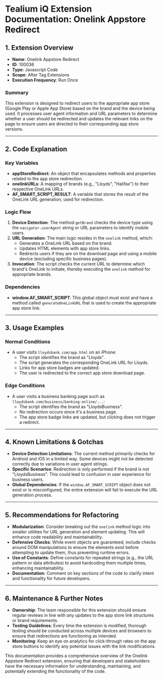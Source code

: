 # Tealium iQ Extension Documentation: Onelink Appstore Redirect

## 1. Extension Overview

- **Name**: Onelink Appstore Redirect
- **ID**: 100036
- **Type**: Javascript Code
- **Scope**: After Tag Extensions
- **Execution Frequency**: Run Once

### Summary
This extension is designed to redirect users to the appropriate app store (Google Play or Apple App Store) based on the brand and the device being used. It processes user agent information and URL parameters to determine whether a user should be redirected and updates the relevant links on the page to ensure users are directed to their corresponding app store versions.

---

## 2. Code Explanation

### Key Variables
- **appStoreRedirect**: An object that encapsulates methods and properties related to the app store redirection.
- **onelinkURLs**: A mapping of brands (e.g., "Lloyds", "Halifax") to their respective OneLink URLs.
- **AF_SMART_SCRIPT_RESULT**: A variable that stores the result of the OneLink URL generation, used for redirection.

### Logic Flow
1. **Device Detection**: The method `getBrand` checks the device type using the `navigator.userAgent` string or URL parameters to identify mobile users.
2. **URL Generation**: The main logic resides in the `onelink` method, which:
   - Generates a OneLink URL based on the brand.
   - Updates HTML elements with app store links.
   - Redirects users if they are on the download page and using a mobile device (excluding specific business pages).
3. **Invocation**: The script checks the current URL to determine which brand's OneLink to initiate, thereby executing the `onelink` method for appropriate brands.

### Dependencies
- **window.AF_SMART_SCRIPT**: This global object must exist and have a method called `generateOneLinkURL` that is used to create the appropriate app store link.

---

## 3. Usage Examples

### Normal Conditions
- A user visits `lloydsbank.com/app.html` on an iPhone:
  - The script identifies the brand as "Lloyds".
  - The script generates the corresponding OneLink URL for Lloyds.
  - Links for app store badges are updated.
  - The user is redirected to the correct app store download page.

### Edge Conditions
- A user visits a business banking page such as `lloydsbank.com/business/banking-online/...`:
  - The script identifies the brand as "LloydsBusiness".
  - No redirection occurs since it's a business page.
  - The app store badge links are updated, but clicking does not trigger a redirect.

---

## 4. Known Limitations & Gotchas

- **Device Detection Limitations**: The current method primarily checks for Android and iOS in a limited way. Some devices might not be detected correctly due to variations in user agent strings.
- **Specific Scenarios**: Redirection is only performed if the brand is not "LloydsBusiness". This could lead to confusion in user experience for business users.
- **Global Dependencies**: If the `window.AF_SMART_SCRIPT` object does not exist or is misconfigured, the entire extension will fail to execute the URL generation process.

---

## 5. Recommendations for Refactoring

- **Modularization**: Consider breaking out the `onelink` method logic into smaller utilities for URL generation and element updating. This will enhance code readability and maintainability.
- **Defensive Checks**: While event objects are guaranteed, include checks around DOM manipulations to ensure the elements exist before attempting to update them, thus preventing runtime errors.
- **Use of Constants**: Define constants for repeated strings (e.g., the URL pattern or data attributes) to avoid hardcoding them multiple times, enhancing maintainability.
- **Documentation**: Comment on key sections of the code to clarify intent and functionality for future developers.

---

## 6. Maintenance & Further Notes

- **Ownership**: The team responsible for this extension should ensure regular reviews in line with any updates to the app store link structures or brand requirements.
- **Testing Guidelines**: Every time the extension is modified, thorough testing should be conducted across multiple devices and browsers to ensure that redirections are functioning as intended.
- **Monitoring**: Keep an eye on analytics for click-through rates on the app store buttons to identify any potential issues with the link modifications.

This documentation provides a comprehensive overview of the Onelink Appstore Redirect extension, ensuring that developers and stakeholders have the necessary information for understanding, maintaining, and potentially extending the functionality of the code.